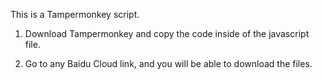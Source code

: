 This is a Tampermonkey script.

1. Download Tampermonkey and copy the code inside of the javascript file.

2. Go to any Baidu Cloud link, and you will be able to download the files. 
